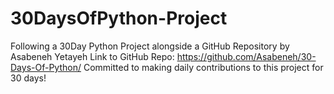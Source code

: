 ﻿# 30DaysOfPython-Project
Following a 30Day Python Project alongside a GitHub Repository by Asabeneh Yetayeh
Link to GitHub Repo: https://github.com/Asabeneh/30-Days-Of-Python/
Committed to making daily contributions to this project for 30 days!

